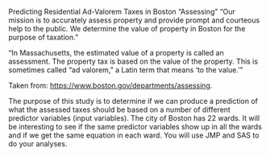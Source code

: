 Predicting Residential Ad-Valorem Taxes in Boston
“Assessing”
“Our mission is to accurately assess property and provide prompt and courteous help to the public. We determine the value of property in Boston for the purpose of taxation.”

“In Massachusetts, the estimated value of a property is called an assessment. The property tax is based on the value of the property. This is sometimes called “ad valorem,” a Latin term that means ‘to the value.’”

Taken from: https://www.boston.gov/departments/assessing.

The purpose of this study is to determine if we can produce a prediction of what the assessed taxes should be based on a number of different predictor variables (input variables). The city of Boston has 22 wards. It will be interesting to see if the same predictor variables show up in all the wards and if we get the same equation in each ward. You will use JMP and SAS to do your analyses.
